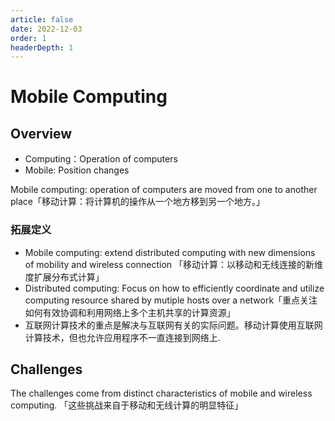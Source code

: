```yaml
---
article: false
date: 2022-12-03
order: 1
headerDepth: 1
---
```


# Mobile Computing

## Overview

- Computing：Operation of computers
- Mobile: Position changes

Mobile computing: operation of computers are moved from one to another place「移动计算：将计算机的操作从一个地方移到另一个地方。」

### 拓展定义

- Mobile computing: extend distributed computing with new dimensions of mobility and wireless connection 「移动计算：以移动和无线连接的新维度扩展分布式计算」
- Distributed computing: Focus on how to efficiently coordinate and utilize computing resource shared by mutiple hosts over a network「重点关注如何有效协调和利用网络上多个主机共享的计算资源」
- 互联网计算技术的重点是解决与互联网有关的实际问题。移动计算使用互联网计算技术，但也允许应用程序不一直连接到网络上.

## Challenges

The challenges come from distinct characteristics of mobile and wireless computing. 「这些挑战来自于移动和无线计算的明显特征」

